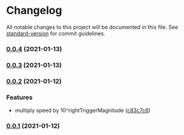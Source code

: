 # Changelog

All notable changes to this project will be documented in this file. See [standard-version](https://github.com/conventional-changelog/standard-version) for commit guidelines.

### [0.0.4](https://github.com/Stuff-Mods/MHW-TheFlash/compare/v0.0.3...v0.0.4) (2021-01-13)

### [0.0.3](https://github.com/Stuff-Mods/MHW-TheFlash/compare/v0.0.2...v0.0.3) (2021-01-13)

### [0.0.2](https://github.com/Stuff-Mods/MHW-TheFlash/compare/v0.0.1...v0.0.2) (2021-01-12)


### Features

* multiply speed by 10^rightTriggerMagnitude ([c83c7c6](https://github.com/Stuff-Mods/MHW-TheFlash/commit/c83c7c6349c7dbde0576666bb4e3de9b238baaf4))

### [0.0.1](https://github.com/Stuff-Mods/MHW-TheFlash/compare/v0.0.0...v0.0.1) (2021-01-12)
